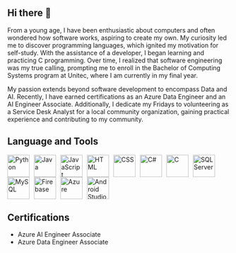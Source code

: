 ## Hi there 👋
From a young age, I have been enthusiastic about computers and often wondered how software works, aspiring to create my own. My curiosity led me to discover programming languages, which ignited my motivation for self-study. With the assistance of a developer, I began learning and practicing C programming. Over time, I realized that software engineering was my true calling, prompting me to enroll in the Bachelor of Computing Systems program at Unitec, where I am currently in my final year.

My passion extends beyond software development to encompass Data and AI. Recently, I have earned certifications as an Azure Data Engineer and an AI Engineer Associate. Additionally, I dedicate my Fridays to volunteering as a Service Desk Analyst for a local community organization, gaining practical experience and contributing to my community.

## Language and Tools

<div style="display: flex; flex-wrap: wrap;">
    <img src="https://cdn.jsdelivr.net/gh/devicons/devicon@latest/icons/python/python-original.svg" alt="Python" width="50px" style="padding-right:10px;" />
    <img src="https://cdn.jsdelivr.net/gh/devicons/devicon@latest/icons/java/java-original.svg" alt="Java" width="50px" style="padding-right:10px;" />
    <img src="https://cdn.jsdelivr.net/gh/devicons/devicon@latest/icons/javascript/javascript-original.svg" alt="JavaScript" width="50px" style="padding-right:10px;" />
    <img src="https://cdn.jsdelivr.net/gh/devicons/devicon@latest/icons/html5/html5-original.svg" alt="HTML" width="50px" style="padding-right:10px;" />
    <img src="https://cdn.jsdelivr.net/gh/devicons/devicon@latest/icons/css3/css3-original.svg" alt="CSS" width="50px" style="padding-right:10px;" />
    <img src="https://cdn.jsdelivr.net/gh/devicons/devicon@latest/icons/csharp/csharp-original.svg" alt="C#" width="50px" style="padding-right:10px;" />
    <img src="https://cdn.jsdelivr.net/gh/devicons/devicon@latest/icons/c/c-original.svg" alt="C" width="50px" style="padding-right:10px;" />
    <img src="https://cdn.jsdelivr.net/gh/devicons/devicon@latest/icons/microsoftsqlserver/microsoftsqlserver-original-wordmark.svg" alt="SQL Server" width="50px" style="padding-right:10px;" />
    <img src="https://cdn.jsdelivr.net/gh/devicons/devicon@latest/icons/mysql/mysql-original.svg" alt="MySQL" width="50px" style="padding-right:10px;" />
    <img src="https://cdn.jsdelivr.net/gh/devicons/devicon@latest/icons/firebase/firebase-original.svg" alt="Firebase" width="50px" style="padding-right:10px;" />
    <img src="https://cdn.jsdelivr.net/gh/devicons/devicon@latest/icons/azure/azure-original.svg" alt="Azure" width="50px" style="padding-right:10px;" />
    <img src="https://cdn.jsdelivr.net/gh/devicons/devicon@latest/icons/androidstudio/androidstudio-original.svg" alt="Android Studio" width="50px" style="padding-right:10px;" />
</div>

## Certifications
- Azure AI Engineer Associate
- Azure Data Engineer Associate

